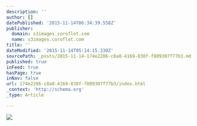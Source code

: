```yaml
---
description: ''
author: []
datePublished: '2015-11-14T06:34:39.558Z'
publisher:
  domain: s3images.coroflot.com
  name: s3images.coroflot.com
title: ''
dateModified: '2015-11-14T05:14:15.330Z'
sourcePath: _posts/2015-11-14-174e2286-c8a8-4169-838f-f809307f77b3.md
published: true
inFeed: true
hasPage: true
inNav: false
url: 174e2286-c8a8-4169-838f-f809307f77b3/index.html
_context: 'http://schema.org'
_type: Article

---
```

![](http://s3images.coroflot.com/user_files/individual_files/original_327436_0iubftf8jcbixhxtq8rlixrh2.jpg)